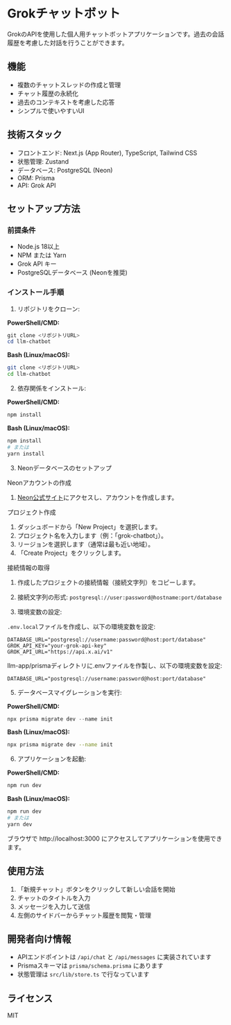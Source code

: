 # Grokチャットボット

GrokのAPIを使用した個人用チャットボットアプリケーションです。過去の会話履歴を考慮した対話を行うことができます。

## 機能

- 複数のチャットスレッドの作成と管理
- チャット履歴の永続化
- 過去のコンテキストを考慮した応答
- シンプルで使いやすいUI

## 技術スタック

- フロントエンド: Next.js (App Router), TypeScript, Tailwind CSS
- 状態管理: Zustand
- データベース: PostgreSQL (Neon)
- ORM: Prisma
- API: Grok API

## セットアップ方法

### 前提条件

- Node.js 18以上
- NPM または Yarn
- Grok API キー
- PostgreSQLデータベース (Neonを推奨)

### インストール手順

1. リポジトリをクローン:

**PowerShell/CMD:**
```powershell
git clone <リポジトリURL>
cd llm-chatbot
```

**Bash (Linux/macOS):**
```bash
git clone <リポジトリURL>
cd llm-chatbot
```

2. 依存関係をインストール:

**PowerShell/CMD:**
```powershell
npm install
```

**Bash (Linux/macOS):**
```bash
npm install
# または
yarn install
```

3. Neonデータベースのセットアップ

Neonアカウントの作成
1. [Neon公式サイト](https://neon.tech)にアクセスし、アカウントを作成します。

プロジェクト作成
1. ダッシュボードから「New Project」を選択します。
2. プロジェクト名を入力します（例：「grok-chatbot」）。
3. リージョンを選択します（通常は最も近い地域）。
4. 「Create Project」をクリックします。

接続情報の取得
1. 作成したプロジェクトの接続情報（接続文字列）をコピーします。
2. 接続文字列の形式: `postgresql://user:password@hostname:port/database`

4. 環境変数の設定:

`.env.local`ファイルを作成し、以下の環境変数を設定:

```
DATABASE_URL="postgresql://username:password@host:port/database"
GROK_API_KEY="your-grok-api-key"
GROK_API_URL="https://api.x.ai/v1"
```
llm-app/prismaディレクトリに.envファイルを作製し、以下の環境変数を設定:

```
DATABASE_URL="postgresql://username:password@host:port/database" 
```


5. データベースマイグレーションを実行:

**PowerShell/CMD:**
```powershell
npx prisma migrate dev --name init
```

**Bash (Linux/macOS):**
```bash
npx prisma migrate dev --name init
```

6. アプリケーションを起動:

**PowerShell/CMD:**
```powershell
npm run dev
```

**Bash (Linux/macOS):**
```bash
npm run dev
# または
yarn dev
```

ブラウザで http://localhost:3000 にアクセスしてアプリケーションを使用できます。 
## 使用方法

1. 「新規チャット」ボタンをクリックして新しい会話を開始
2. チャットのタイトルを入力
3. メッセージを入力して送信
4. 左側のサイドバーからチャット履歴を閲覧・管理

## 開発者向け情報

- APIエンドポイントは `/api/chat` と `/api/messages` に実装されています
- Prismaスキーマは `prisma/schema.prisma` にあります
- 状態管理は `src/lib/store.ts` で行なっています

## ライセンス

MIT
